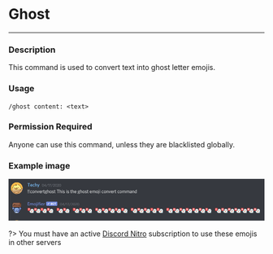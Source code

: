 # Ghost
---
### Description
This command is used to convert text into ghost letter emojis.
### Usage
```
/ghost content: <text>
```
### Permission Required
Anyone can use this command, unless they are blacklisted globally.

### Example image
![convert example](../images/convertghost.PNG)

?> You must have an active [Discord Nitro](https://discord.com/nitro) subscription to use these emojis in other servers
